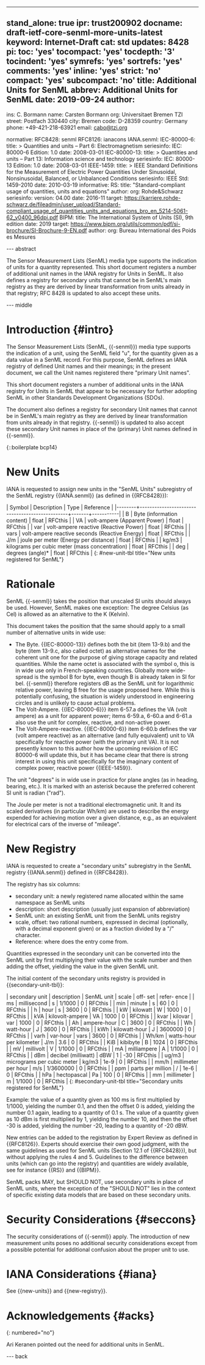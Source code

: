---
stand_alone: true
ipr: trust200902
docname: draft-ietf-core-senml-more-units-latest
keyword: Internet-Draft
cat: std
updates: 8428
pi:
  toc: 'yes'
  tocompact: 'yes'
  tocdepth: '3'
  tocindent: 'yes'
  symrefs: 'yes'
  sortrefs: 'yes'
  comments: 'yes'
  inline: 'yes'
  strict: 'no'
  compact: 'yes'
  subcompact: 'no'
title: Additional Units for SenML
abbrev: Additional Units for SenML
date: 2019-09-24
author:
-
  ins: C. Bormann
  name: Carsten Bormann
  org: Universitaet Bremen TZI
  street: Postfach 330440
  city: Bremen
  code: D-28359
  country: Germany
  phone: +49-421-218-63921
  email: cabo@tzi.org

normative:
  RFC8428: senml
  RFC8126: ianacons
  IANA.senml:
  IEC-80000-6:
    title: >
      Quantities and units –
      Part 6: Electromagnetism
    seriesinfo:
      IEC: 80000-6
      Edition: 1.0
    date: 2008-03-01
  IEC-80000-13:
    title: >
      Quantities and units –
      Part 13: Information science and technology
    seriesinfo:
      IEC: 80000-13
      Edition: 1.0
    date: 2008-03-01
  IEEE-1459:
    title: >
      IEEE Standard Definitions for the Measurement of Electric Power
      Quantities Under Sinusoidal, Nonsinusoidal, Balanced, or
      Unbalanced Conditions
    seriesinfo:
      IEEE Std: 1459-2010
    date: 2010-03-19
informative:
  RS:
    title: "Standard-compliant usage of quantities, units and equations"
    author:
      org: Rohde&Schwarz
    seriesinfo:
      version: 04.00
    date: 2016-11
    target:  https://karriere.rohde-schwarz.de/fileadmin/user_upload/Standard-compliant_usage_of_quantities_units_and_equations_bro_en_5214-5061-62_v0400_96dpi.pdf
  BIPM:
    title: The International System of Units (SI), 9th edition
    date: 2019
    target: https://www.bipm.org/utils/common/pdf/si-brochure/SI-Brochure-9-EN.pdf
    author:
      org: Bureau International des Poids es Mesures



--- abstract

The Sensor Measurement Lists (SenML) media type supports the
indication of units for a quantity represented.
This short document registers a number of additional unit names in the
IANA registry for Units in SenML.
It also defines a registry for secondary units that cannot be in SenML's
main registry as they are derived by linear transformation from units
already in that registry; RFC 8428 is updated to also accept these units.

--- middle


# Introduction {#intro}


The Sensor Measurement Lists (SenML, {{-senml}}) media type supports the
indication of a unit, using the SenML field "u", for the quantity
given as a data value in a SenML record.   For this purpose, SenML
defines an IANA registry of defined Unit names and their meanings; in
the present document, we call the Unit names registered there "primary
Unit names".

This short document registers a number of additional units in the IANA
registry for Units in SenML that appear to be
necessary for further adopting SenML in other Standards Development
Organizations (SDOs).

The document also defines a registry for secondary Unit names that
cannot be in SenML's main registry as they are derived by linear
transformation from units already in that registry.  {{-senml}} is
updated to also accept these secondary Unit names in place of the
(primary) Unit names defined in {{-senml}}.

{::boilerplate bcp14}

# New Units

IANA is requested to assign new units in the "SenML Units"
subregistry of the SenML registry {{IANA.senml}} (as defined in {{RFC8428}}):

| Symbol | Description                                    | Type  | Reference |
|--------+------------------------------------------------+-------+-----------|
| B      | Byte (information content)                     | float | RFCthis   |
| VA     | volt-ampere (Apparent Power)                   | float | RFCthis   |
| var    | volt-ampere reactive (Reactive Power)          | float | RFCthis   |
| vars   | volt-ampere reactive seconds (Reactive Energy) | float | RFCthis   |
| J/m    | joule per meter (Energy per distance)          | float | RFCthis   |
| kg/m3  | kilograms per cubic meter (mass concentration) | float | RFCthis   |
| deg    | degrees (angle)*                               | float | RFCthis   |
{: #new-unit-tbl title="New units registered for SenML"}

# Rationale

SenML {{-senml}} takes the position that unscaled SI units should
always be used.  However, SenML makes one exception: The degree
Celsius (as Cel) is allowed as an alternative to the K (Kelvin).

This document takes the position that the same should apply to
a small number of alternative units in wide use:

* The Byte.  {{IEC-80000-13}} defines both the bit (item 13-9.b) and
  the byte (item 13-9.c, also
  called octet) as alternative names for the coherent unit one for the
  purpose of giving storage capacity and related quantities.  While
  the name octet is associated with the symbol o, this is in wide use
  only in French-speaking countries.  Globally more wide-spread is the
  symbol B for byte, even though B is already taken in SI for bel.
  {{-senml}} therefore registers dB as the SenML unit for logarithmic relative
  power, leaving B free for the usage proposed here.  While this is
  potentially confusing, the situation is widely understood in
  engineering circles and is unlikely to cause actual problems.
* The Volt-Ampere. {{IEC-80000-6}}} item 6-57.a defines the VA (volt
  ampere) as a unit for apparent power; items 6-59.a, 6-60.a and
  6-61.a also use the unit for complex, reactive, and non-active
  power.
* The Volt-Ampere-reactive.  {{IEC-80000-6}} item 6-60.b defines the
  var (volt ampere reactive) as an alternative (and fully equivalent)
  unit to VA specifically for reactive power (with the primary unit
  VA).  It is not presently known to this author how the upcoming
  revision of IEC 80000-6 will update this, but it has became clear
  that there is strong interest in using this unit
  specifically for the imaginary content of complex power, reactive
  power {{IEEE-1459}}.

The unit "degrees" is in wide use in practice for plane angles (as
in heading, bearing, etc.).  It is marked with an asterisk because the
preferred coherent SI unit is radian ("rad").

The Joule per meter is not a traditional electromagnetic unit.  It and
its scaled derivatives (in particular Wh/km) are used to describe the
energy expended for achieving motion over a given distance, e.g., as an
equivalent for electrical cars of the inverse of "mileage".


# New Registry

IANA is requested to create a "secondary units"
subregistry in the SenML registry {{IANA.senml}} defined in
{{RFC8428}}.

The registry has six columns:

* secondary unit: a newly registered name allocated within the same
  namespace as SenML units
* description: short description (usually just expansion of abbreviation)
* SenML unit: an existing SenML unit from the SenML units registry
* scale, offset: two rational numbers, expressed in decimal
  (optionally, with a decimal exponent given) or as a
  fraction divided by a "/" character.
* Reference: where does the entry come from.

Quantities expressed in the secondary unit can be converted into the
SenML unit by first multiplying their value with the scale number and
then adding the offset, yielding the value in the given SenML unit.

The initial content of the secondary units registry is provided in {{secondary-unit-tbl}}:

| secondary unit | description                | SenML unit |     scale | off- set | refer- ence |
| ms             | millisecond                | s          |    1/1000 |        0 | RFCthis     |
| min            | minute                     | s          |        60 |        0 | RFCthis     |
| h              | hour                       | s          |      3600 |        0 | RFCthis     |
| kW             | kilowatt                   | W          |      1000 |        0 | RFCthis     |
| kVA            | kilovolt-ampere            | VA         |      1000 |        0 | RFCthis     |
| kvar           | kilovar                    | var        |      1000 |        0 | RFCthis     |
| Ah             | ampere-hour                | C          |      3600 |        0 | RFCthis     |
| Wh             | watt-hour                  | J          |      3600 |        0 | RFCthis     |
| kWh            | kilowatt-hour              | J          |   3600000 |        0 | RFCthis     |
| varh           | var-hour                   | vars       |      3600 |        0 | RFCthis     |
| Wh/km          | watts-hour per kilometer   | J/m        |       3.6 |        0 | RFCthis     |
| KiB            | kibibyte                   | B          |      1024 |        0 | RFCthis     |
| mV             | millivolt                  | V          |    1/1000 |        0 | RFCthis     |
| mA             | milliampere                | A          |    1/1000 |        0 | RFCthis     |
| dBm            | decibel (milliwatt)        | dBW        |         1 |      -30 | RFCthis     |
| ug/m3          | micrograms per cubic meter | kg/m3      |      1e-9 |        0 | RFCthis     |
| mm/h           | millimeter per hour        | m/s        | 1/3600000 |        0 | RFCthis     |
| ppm            | parts per million          | /          |      1e-6 |        0 | RFCthis     |
| hPa            | hectopascal                | Pa         |       100 |        0 | RFCthis     |
| mm             | millimeter                 | m          |    1/1000 |        0 | RFCthis     |
{: #secondary-unit-tbl title="Secondary units registered for SenML"}

Example: the value of a quantity given as 100 ms is first multiplied
by 1/1000, yielding the number 0.1, and then the offset 0 is added,
yielding the number 0.1 again, leading to a quantity of 0.1 s.
The value of a quantity given as 10 dBm is first multiplied by 1,
yielding the number 10, and then the offset -30 is added, yielding the
number -20, leading to a quantity of -20 dBW.

New entries can be added to the registration by Expert Review as
defined in {{RFC8126}}.  Experts should exercise their own good
judgment, with the same guidelines as used for SenML units (Section
12.1 of {{RFC8428}}), but without applying the rules 4 and 5.
Guidelines to the difference between units (which can go into the
registry) and quantities are widely available, see for instance {{RS}}
and {{BIPM}}.

SenML packs MAY, but SHOULD NOT, use secondary units in place of SenML
units, where the exception of the "SHOULD NOT" lies in the context of
specific existing data models that are based on these secondary units.

# Security Considerations {#seccons}

The security considerations of {{-senml}} apply.
The introduction of new measurement units poses no additional security
considerations except from a possible potential for additional
confusion about the proper unit to use.

# IANA Considerations {#iana}

See {{new-units}} and {{new-registry}}.

# Acknowledgements {#acks}
{: numbered="no"}

Ari Keranen pointed out the need for additional units in SenML.

--- back
